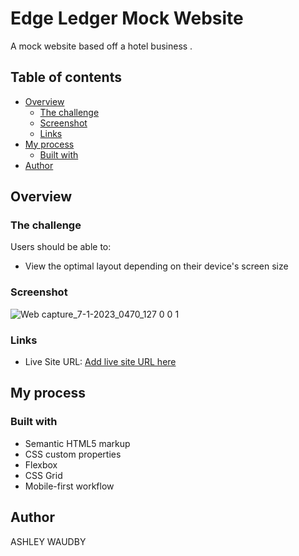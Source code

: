 # Edge Ledger Mock Website
A mock website based off a hotel business .

## Table of contents

- [Overview](#overview)
  - [The challenge](#the-challenge)
  - [Screenshot](#screenshot)
  - [Links](#links)
- [My process](#my-process)
  - [Built with](#built-with)
- [Author](#author)

## Overview

### The challenge

Users should be able to:

- View the optimal layout depending on their device's screen size

### Screenshot

![Web capture_7-1-2023_0470_127 0 0 1](https://user-images.githubusercontent.com/84845712/211123583-a146945b-477e-4f52-8581-b040c5c0ce97.jpeg)


### Links
- Live Site URL: [Add live site URL here](https://00awaudby.github.io/edge-ledger-mock-website/)

## My process
### Built with

- Semantic HTML5 markup
- CSS custom properties
- Flexbox
- CSS Grid
- Mobile-first workflow

## Author
ASHLEY WAUDBY

